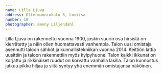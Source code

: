 ```yaml
---
name: Lilla Ljuva
address: Oltermanninkatu 8, Loviisa
number: 10
photographer: Benny Liljendahl
---
```

Lilla Ljuva on rakennettu vuonna 1900, joskin suurin osa hirsistä on kierrätetty ja näin ollen huomattavasti vanhempia. Talon uusi omistaja asennutti taloon sähköt ja kunnallistekniikan vuonna 2014. Keittiön lattia uusittiin ja taloon rakennettiin myös kylpyhuone. Talon kaikki ikkunat on korjattu ja rikkinäiset ruudut on korvattu vanhalla lasilla. Talon kunnostus jatkuu pikku hiljaa ja siitä syntyy yhä enemmän omistajansa näköinen.
